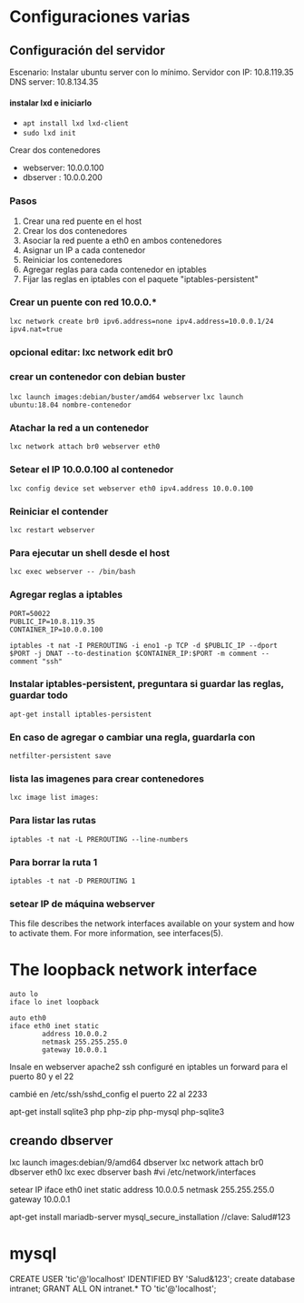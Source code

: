 # Configuraciones varias

## Configuración del servidor

Escenario:
Instalar ubuntu server con lo mínimo.
Servidor con IP: 10.8.119.35 
DNS server: 10.8.134.35

#### instalar lxd e iniciarlo
- `apt install lxd lxd-client`
- `sudo lxd init`

Crear dos contenedores
- webserver: 10.0.0.100
- dbserver : 10.0.0.200

### Pasos
1. Crear una red puente en el host
2. Crear los dos contenedores
3. Asociar la red puente a eth0 en ambos contenedores
4. Asignar un IP a cada contenedor
5. Reiniciar los contenedores
6. Agregar reglas para cada contenedor en iptables
7. Fijar las reglas en iptables con el paquete "iptables-persistent"



### Crear un puente con red 10.0.0.*
`lxc network create br0 ipv6.address=none ipv4.address=10.0.0.1/24 ipv4.nat=true`
### opcional editar: lxc network edit br0

### crear un contenedor con debian buster
`lxc launch images:debian/buster/amd64 webserver`
`lxc launch ubuntu:18.04 nombre-contenedor`

### Atachar la red a un contenedor
`lxc network attach br0 webserver eth0`

### Setear el IP 10.0.0.100 al contenedor
`lxc config device set webserver eth0 ipv4.address 10.0.0.100`

### Reiniciar el contender
`lxc restart webserver`

### Para ejecutar un shell desde el host
`lxc exec webserver -- /bin/bash`

### Agregar reglas a iptables
```
PORT=50022
PUBLIC_IP=10.8.119.35
CONTAINER_IP=10.0.0.100

iptables -t nat -I PREROUTING -i eno1 -p TCP -d $PUBLIC_IP --dport $PORT -j DNAT --to-destination $CONTAINER_IP:$PORT -m comment --comment "ssh"
```

### Instalar iptables-persistent, preguntara si guardar las reglas, guardar todo
`apt-get install iptables-persistent`

### En caso de agregar o cambiar una regla, guardarla con 
`netfilter-persistent save`


### lista las imagenes para crear contenedores
`lxc image list images:`



### Para listar las rutas
`iptables -t nat -L PREROUTING --line-numbers`

### Para borrar la ruta 1
`iptables -t nat -D PREROUTING 1`

### setear IP de máquina webserver
This file describes the network interfaces available on your system
and how to activate them. For more information, see interfaces(5).

# The loopback network interface
```
auto lo
iface lo inet loopback

auto eth0
iface eth0 inet static
        address 10.0.0.2
        netmask 255.255.255.0
        gateway 10.0.0.1
```

Insale en webserver
apache2 ssh
configuré en iptables un forward para el puerto 80 y el 22

cambié en /etc/ssh/sshd_config el puerto 22 al 2233

apt-get install sqlite3 php php-zip php-mysql php-sqlite3

## creando dbserver
lxc launch images:debian/9/amd64 dbserver
lxc network attach br0 dbserver eth0
lxc exec dbserver bash
#vi /etc/network/interfaces

setear IP
iface eth0 inet static
        address 10.0.0.5
        netmask 255.255.255.0
        gateway 10.0.0.1
        
apt-get install mariadb-server
mysql_secure_installation
//clave: Salud#123

# mysql
CREATE USER 'tic'@'localhost' IDENTIFIED BY 'Salud&123';
create database intranet;
GRANT ALL ON intranet.* TO 'tic'@'localhost';
